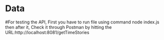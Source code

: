 # Data
#For testing the API, First you have to run file using command node index.js then after it, Check it through Postman by hitting the URL:http://localhost:8081/getTimeStories
